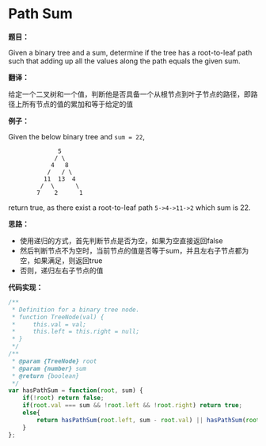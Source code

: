 # Path Sum

**题目：**

Given a binary tree and a sum, determine if the tree has a root-to-leaf path such that adding up all the values along the path equals the given sum.

**翻译：**

给定一个二叉树和一个值，判断他是否具备一个从根节点到叶子节点的路径，即路径上所有节点的值的累加和等于给定的值

**例子：**

Given the below binary tree and `sum = 22`,

```
              5
             / \
            4   8
           /   / \
          11  13  4
         /  \      \
        7    2      1

```

return true, as there exist a root-to-leaf path `5->4->11->2` which sum is 22.

**思路：**

* 使用递归的方式，首先判断节点是否为空，如果为空直接返回false
* 然后判断节点不为空时，当前节点的值是否等于sum，并且左右子节点都为空，如果满足，则返回true
* 否则，递归左右子节点的值

**代码实现：**

```javascript
/**
 * Definition for a binary tree node.
 * function TreeNode(val) {
 *     this.val = val;
 *     this.left = this.right = null;
 * }
 */
/**
 * @param {TreeNode} root
 * @param {number} sum
 * @return {boolean}
 */
var hasPathSum = function(root, sum) {
    if(!root) return false;
    if(root.val === sum && !root.left && !root.right) return true;
    else{
        return hasPathSum(root.left, sum - root.val) || hasPathSum(root.right, sum - root.val);
    }
};
```

